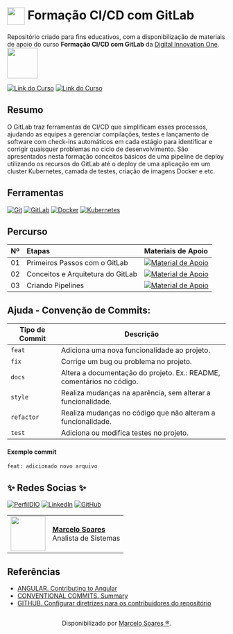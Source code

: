 <h1>
    <a href="https://www.dio.me/">
     <img align="center" width="40px" src="https://hermes.digitalinnovation.one/assets/diome/logo-minimized.png"></a>
    <span> Formação CI/CD com GitLab</span>
</h1>

Repositório criado para fins educativos, com a disponibilização de materiais de apoio do curso **Formação CI/CD com GitLab** da [Digital Innovation One](https://www.dio.me/).
<br>
<img width="70px" background-color="black" src="https://hermes.digitalinnovation.one/assets/diome/logo.svg">

[![Link do Curso](https://img.shields.io/badge/▶-000?style=for-the-badge&logo=movie&logoColor=E94D5F)](https://web.dio.me/track/formacao-gitlab-cicd) 
[![Link do Curso](https://img.shields.io/badge/Acesse%20o%20Curso%20na%20Plataforma-E94D5F?style=for-the-badge)](https://web.dio.me/track/formacao-gitlab-cicd) 

## Resumo
O GitLab traz ferramentas de CI/CD que simplificam esses processos, ajudando as equipes a gerenciar compilações, testes e lançamento de software com check-ins automáticos em cada estágio para identificar e corrigir quaisquer problemas no ciclo de desenvolvimento. São apresentados nesta formação conceitos básicos de uma pipeline de deploy utilizando os recursos do GitLab até o deploy de uma aplicação em um cluster Kubernetes, camada de testes, criação de imagens Docker e etc.   

## Ferramentas
[![Git](https://img.shields.io/badge/Git-000?style=for-the-badge&logo=git&logoColor=E94D5F)](https://git-scm.com/doc) 
[![GitLab](https://img.shields.io/badge/GitLab-000?style=for-the-badge&logo=gitlab&logoColor=30A3DC)](https://docs.gitlab.com/)
[![Docker](https://img.shields.io/badge/Docker-000?style=for-the-badge&logo=docker&logoColor=30A3DC)](https://https://docs.docker.com/)
[![Kubernetes](https://img.shields.io/badge/Kubernetes-000?style=for-the-badge&logo=kubernetes&logoColor=30A3DC)](https://kubernetes.io/docs/home/)

## Percurso
<table>
  <thead>
    <tr align="left">
      <th>Nº</th>
      <th>Etapas</th>
      <th>Materiais de Apoio</th>
    </tr>
  </thead>
  <tbody align="left">
    <tr>
      <td>01</td>
      <td>Primeiros Passos com o GitLab</td>
      <td align="center">
        <a href="https://github.com/Mdsoare/gitlab-cicd/tree/main/00-primeiros-passos">
           <img align="center" alt="Material de Apoio" src="https://img.shields.io/badge/Ver%20Material-30A3DC?style=for-the-badge">
        </a>
      </td>
    </tr>
    <tr>
      <td>02</td>
      <td>Conceitos e Arquitetura do GitLab</td>
      <td align="center">
        <a href="https://github.com/Mdsoare/gitlab-cicd/tree/main/00-primeiros-passos">
           <img align="center" alt="Material de Apoio" src="https://img.shields.io/badge/Ver%20Material-E94D5F?style=for-the-badge">
        </a>
      </td>
    </tr>
    <tr>
      <td>03</td>
      <td>Criando Pipelines</td>
      <td align="center">
        <a href="https://github.com/Mdsoare/gitlab-cicd/tree/main/01-conceitos-arquitetura">
           <img align="center" alt="Material de Apoio" src="https://img.shields.io/badge/Ver%20Material-30A3DC?style=for-the-badge">
        </a>
      </td>    
    </tr>    
  </tbody>
  <tfoot></tfoot>
</table>

## Ajuda - Convenção de Commits:

| Tipo de Commit | Descrição                                                                                                 |
| -------------- | --------------------------------------------------------------------------------------------------------- |
| `feat`         | Adiciona uma nova funcionalidade ao projeto.                                                              |
| `fix`          | Corrige um bug ou problema no projeto.                                                                    |
| `docs`         | Altera a documentação do projeto. Ex.: README, comentários no código.                                     |
| `style`        | Realiza mudanças na aparência, sem alterar a funcionalidade.                                              |
| `refactor`     | Realiza mudanças no código que não alteram a funcionalidade.                                              |
| `test`         | Adiciona ou modifica testes no projeto.                                                                   |

#### Exemplo commit

`feat: adicionado novo arquivo`


## ✨ ️Redes Socias ✨

[![PerfilDIO](https://img.shields.io/badge/DIO-000?style=for-the-badge)](https://web.dio.me/users/marcelo_soares92)
[![LinkedIn](https://img.shields.io/badge/LinkedIn-000?style=for-the-badge&logo=linkedin&logoColor=0E76A8)](https://www.linkedin.com/in/marcelodsoares/) 
[![GitHub](https://img.shields.io/badge/GitHub-000?style=for-the-badge&logo=github&logoColor=30A3DC)](https://github.com/Mdsoare/)

<table>
  <tr>
    <td>
      <img width="80px" align="center" src="https://avatars.githubusercontent.com/Mdsoare"/>
    </td>
    <td align="left">
      <a href="https://github.com/Mdsoare">
        <span><b>Marcelo Soares</b></span>
      </a>
      <br>
      <span>Analista de Sistemas</span>
    </td>
  </tr>
</table>

## Referências
- [ANGULAR. Contributing to Angular](https://github.com/angular/angular/blob/22b96b9/CONTRIBUTING.md)
- [CONVENTIONAL COMMITS. Summary](https://www.conventionalcommits.org/en/v1.0.0/)
- [GITHUB. Configurar diretrizes para os contribuidores do repositório](https://docs.github.com/pt/communities/setting-up-your-project-for-healthy-contributions/setting-guidelines-for-repository-contributors)

##
<div align="center">Disponibilizado por <a href="https://github.com/Mdsoare">Marcelo Soares ®</a>.</div>
